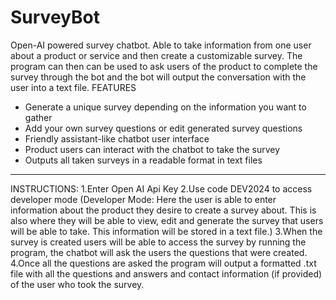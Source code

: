 # SurveyBot
Open-AI powered survey chatbot. Able to take information from one user about a product or service and then create a customizable survey. The program can then can be used to ask users of the product to complete the survey through the bot and the bot will output the conversation with the user into a text file.
FEATURES
- Generate a unique survey depending on the information you want to gather
- Add your own survey questions or edit generated survey questions
- Friendly assistant-like chatbot user interface
- Product users can interact with the chatbot to take the survey
- Outputs all taken surveys in a readable format in text files
- -------------------------------------------------------------------------------------------------------------------------------------------------------------------------------------------
INSTRUCTIONS:
  1.Enter Open AI Api Key
  2.Use code DEV2024 to access developer mode
    (Developer Mode: Here the user is able to enter information about the product they desire to create a survey about. This is also where they will be able to view, edit and generate the
  survey that users will be able to take. This information will be stored in a text file.)
  3.When the survey is created users will be able to access the survey by running the program, the chatbot will ask the users the questions that were created.
  4.Once all the questions are asked the program will output a formatted .txt file with all the questions and answers and contact information (if provided) of the user who took the survey. 
